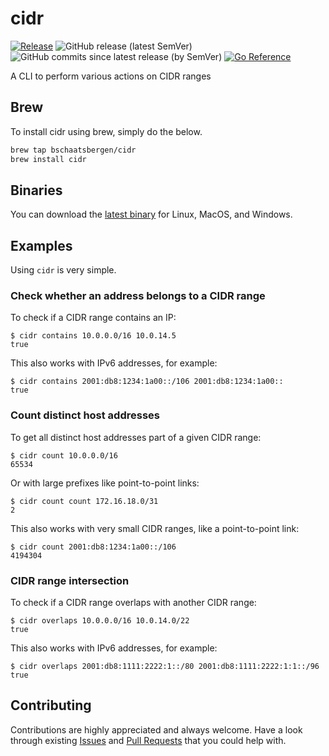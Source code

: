 # cidr
[![Release](https://github.com/bschaatsbergen/cidr/actions/workflows/goreleaser.yaml/badge.svg)](https://github.com/bschaatsbergen/cidr/actions/workflows/goreleaser.yaml) ![GitHub release (latest SemVer)](https://img.shields.io/github/v/release/bschaatsbergen/cidr) ![GitHub commits since latest release (by SemVer)](https://img.shields.io/github/commits-since/bschaatsbergen/cidr/latest) [![Go Reference](https://pkg.go.dev/badge/github.com/bschaatsbergen/cidr.svg)](https://pkg.go.dev/github.com/bschaatsbergen/cidr)

A CLI to perform various actions on CIDR ranges

## Brew
To install cidr using brew, simply do the below.

```sh
brew tap bschaatsbergen/cidr
brew install cidr
```

## Binaries
You can download the [latest binary](https://github.com/bschaatsbergen/cidr/releases/latest) for Linux, MacOS, and Windows.


## Examples

Using `cidr` is very simple.

### Check whether an address belongs to a CIDR range

To check if a CIDR range contains an IP:

```
$ cidr contains 10.0.0.0/16 10.0.14.5
true
```

This also works with IPv6 addresses, for example:

```
$ cidr contains 2001:db8:1234:1a00::/106 2001:db8:1234:1a00::
true
```

### Count distinct host addresses

To get all distinct host addresses part of a given CIDR range:

```
$ cidr count 10.0.0.0/16
65534
```

Or with large prefixes like point-to-point links:

```
$ cidr count count 172.16.18.0/31
2
```

This also works with very small CIDR ranges, like a point-to-point link:

```
$ cidr count 2001:db8:1234:1a00::/106
4194304
```

### CIDR range intersection

To check if a CIDR range overlaps with another CIDR range:

```
$ cidr overlaps 10.0.0.0/16 10.0.14.0/22
true
```

This also works with IPv6 addresses, for example:

```
$ cidr overlaps 2001:db8:1111:2222:1::/80 2001:db8:1111:2222:1:1::/96
true
```

## Contributing

Contributions are highly appreciated and always welcome.
Have a look through existing [Issues](https://github.com/bschaatsbergen/cidr/issues) and [Pull Requests](https://github.com/bschaatsbergen/cidr/pulls) that you could help with.
